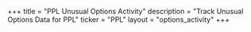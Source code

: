 +++
title = "PPL Unusual Options Activity"
description = "Track Unusual Options Data for PPL"
ticker = "PPL"
layout = "options_activity"
+++

